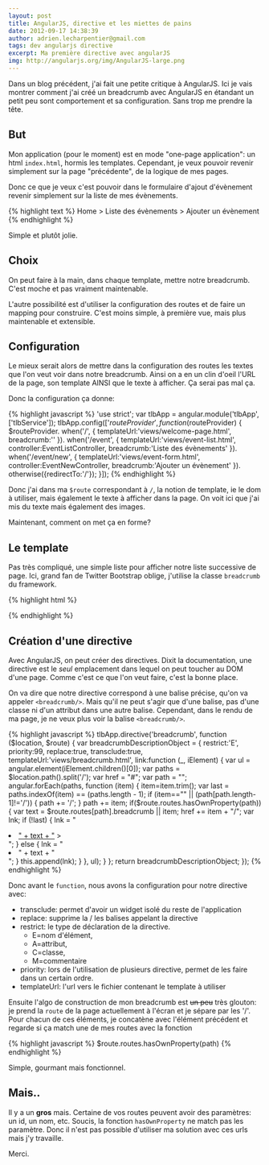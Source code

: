 ```yaml
---
layout: post
title: AngularJS, directive et les miettes de pains
date: 2012-09-17 14:38:39
author: adrien.lecharpentier@gmail.com
tags: dev angularjs directive
excerpt: Ma première directive avec angularJS
img: http://angularjs.org/img/AngularJS-large.png
---
```


Dans un blog précédent, j'ai fait une petite critique à AngularJS. Ici je vais
montrer comment j'ai créé un breadcrumb avec AngularJS en étandant un petit peu
sont comportement et sa configuration. Sans trop me prendre la tête.

## But
Mon application (pour le moment) est en mode "one-page application": un html
`index.html`, hormis les templates. Cependant, je veux pouvoir revenir
simplement sur la page "précédente", de la logique de mes pages.

Donc ce que je veux c'est pouvoir dans le formulaire d'ajout d'évènement
revenir simplement sur la liste de mes évènements.

{% highlight text %}
	Home > Liste des évènements > Ajouter un évènement
{% endhighlight %}

Simple et plutôt jolie.

## Choix
On peut faire à la main, dans chaque template, mettre notre breadcrumb. C'est
moche et pas vraiment maintenable.

L'autre possibilité est d'utiliser la configuration des routes et de faire un
mapping pour construire. C'est moins simple, à première vue, mais plus
maintenable et extensible.

## Configuration
Le mieux serait alors de mettre dans la configuration des routes les textes que
l'on veut voir dans notre breadcrumb. Ainsi on a en un clin d'oeil l'URL de la
page, son template AINSI que le texte à afficher. Ça serai pas mal ça.

Donc la configuration ça donne:

{% highlight javascript %}
'use strict';
var tlbApp = angular.module('tlbApp', ['tlbService']);
tlbApp.config(['$routeProvider', function ($routeProvider) {
  $routeProvider.
    when('/', {
        templateUrl:'views/welcome-page.html',
        breadcrumb:'<i class="icon-home"></i>'
    }).
    when('/event', {
        templateUrl:'views/event-list.html',
        controller:EventListController,
        breadcrumb:'Liste des évènements'
    }).
    when('/event/new', {
        templateUrl:'views/event-form.html',
        controller:EventNewController,
        breadcrumb:'Ajouter un évènement'
    }).
    otherwise({redirectTo:'/'});
}]);
{% endhighlight %}

Donc j'ai dans ma `$route` correspondant à `/`, la notion de template, ie
le dom à utiliser, mais également le texte à afficher dans la page. On voit ici
que j'ai mis du texte mais également des images.

Maintenant, comment on met ça en forme?

## Le template
Pas très compliqué, une simple liste pour afficher notre liste successive de
page. Ici, grand fan de Twitter Bootstrap oblige, j'utilise la classe
`breadcrumb` du framework.

{% highlight html %}
<div>
  <ul class='breadcrumb'>
  </ul>
</div>
{% endhighlight %}

## Création d'une directive
Avec AngularJS, on peut créer des directives. Dixit la documentation, une
directive est le _seul_ emplacement dans lequel on peut toucher au DOM d'une
page. Comme c'est ce que l'on veut faire, c'est la bonne place.

On va dire que notre directive correspond à une balise précise, qu'on va
appeler `<breadcrumb/>`. Mais qu'il ne peut s'agir que d'une balise, pas d'une
classe ni d'un attribut dans une autre balise. Cependant, dans le rendu de ma
page, je ne veux plus voir la balise `<breadcrumb/>`.

{% highlight javascript %}
tlbApp.directive('breadcrumb', function ($location, $route) {
  var breadcrumbDescriptionObject = {
    restrict:'E',
    priority:99,
    replace:true,
    transclude:true,
    templateUrl:'views/breadcrumb.html',
    link:function (_, iElement) {
      var ul = angular.element(iElement.children()[0]);
      var paths = $location.path().split('/');
      var href = "#";
      var path = "";
      angular.forEach(paths, function (item) {
        item=item.trim();
        var last = paths.indexOf(item) == (paths.length - 1);
        if (item=="" || (path[path.length-1]!='/')) {
          path += '/';
        }
        path += item;
        if($route.routes.hasOwnProperty(path)) {
          var text = $route.routes[path].breadcrumb || item;
          href += item + "/";
          var lnk;
          if (!last) {
            lnk = "<li><a href='" + href + "'>" + text + "</a> <span class='divider'>&gt;</span></li>";
          } else {
            lnk = "<li class='active'>" + text + "</li>";
          }
          this.append(lnk);
        }
      }, ul);
    }
  };
  return breadcrumbDescriptionObject;
});
{% endhighlight %}

Donc avant le `function`, nous avons la configuration pour notre directive avec:

 - transclude: permet d'avoir un widget isolé du reste de l'application
 - replace: supprime la / les balises appelant la directive
 - restrict: le type de déclaration de la directive.
    - E=nom d'élément,
    - A=attribut,
    - C=classe,
    - M=commentaire
 - priority: lors de l'utilisation de plusieurs directive, permet de les faire
   dans un certain ordre.
 - templateUrl: l'url vers le fichier contenant le template à utiliser

Ensuite l'algo de construction de mon breadcrumb est <s>un peu</s> très
glouton: je prend la `route` de la page actuellement à l'écran et je sépare par
les '/'. Pour chacun de ces éléments, je concatène avec l'élément précédent et
regarde si ça match une de mes routes avec la fonction

{% highlight javascript %}
$route.routes.hasOwnProperty(path)
{% endhighlight %}

Simple, gourmant mais fonctionnel.

## Mais..
Il y a un __gros__ mais. Certaine de vos routes peuvent avoir des paramètres:
un id, un nom, etc. Soucis, la fonction `hasOwnProperty` ne match pas les
paramètre. Donc il n'est pas possible d'utiliser ma solution avec ces urls
mais j'y travaille.

Merci.
